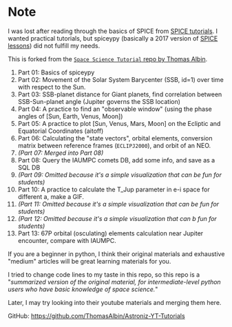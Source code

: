 # Note
I was lost after reading through the basics of SPICE from [SPICE tutorials](https://naif.jpl.nasa.gov/naif/tutorials.html). I wanted practical tutorials, but spiceypy (basically a 2017 version of [SPICE lessons](https://naif.jpl.nasa.gov/naif/lessons.html)) did not fulfill my needs.

This is forked from the [``Space Science Tutorial`` repo by Thomas Albin](https://github.com/ThomasAlbin/SpaceScienceTutorial).
1. Part 01: Basics of spiceypy
1. Part 02: Movement of the Solar System Barycenter (SSB, id=1) over time with respect to the Sun.
1. Part 03: SSB-planet distance for Giant planets, find correlation between SSB-Sun-planet angle (Jupiter governs the SSB location)
1. Part 04: A practice to find an "observable window" (using the phase angles of [Sun, Earth, Venus, Moon])
1. Part 05: A practice to plot [Sun, Venus, Mars, Moon] on the Ecliptic and Equatorial Coordinates (aitoff)
1. Part 06: Calculating the "state vectors", orbital elements, conversion matrix between reference frames (``ECLIPJ2000``), and orbit of an NEO.
1. *(Part 07: Merged into Part 08)*
1. Part 08: Query the IAUMPC comets DB, add some info, and save as a SQL DB
1. *(Part 09: Omitted because it's a simple visualization that can be fun for students)*
1. Part 10: A practice to calculate the T_Jup parameter in e-i space for different a, make a GIF.
1. *(Part 11: Omitted because it's a simple visualization that can be fun for students)*
1. *(Part 12: Omitted because it's a simple visualization that can b fun for students)*
1. Part 13: 67P orbital (osculating) elements calculation near Jupiter encounter, compare with IAUMPC.

If you are a beginner in python, I think their original materials and exhaustive "medium" articles will be great learning materials for you.

I tried to change code lines to my taste in this repo, so this repo is a "*summarized version of the original material, for intermediate-level python users who have basic knowledge of space science.*"

Later, I may try looking into their youtube materials and merging them here.

GitHub: https://github.com/ThomasAlbin/Astroniz-YT-Tutorials